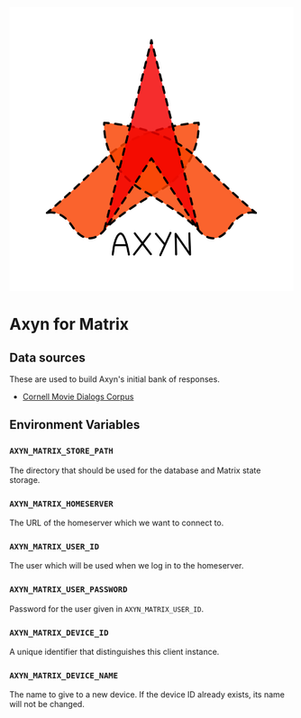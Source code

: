 <p align="center">
  <img
    src="images/axyn.png"
    alt="Axyn logo"
  />
</p>

# Axyn for Matrix

## Data sources

These are used to build Axyn's initial bank of responses.

- [Cornell Movie Dialogs Corpus](https://www.cs.cornell.edu/~cristian/Cornell_Movie-Dialogs_Corpus.html)

## Environment Variables

### `AXYN_MATRIX_STORE_PATH`

The directory that should be used for the database and Matrix state storage.

### `AXYN_MATRIX_HOMESERVER`

The URL of the homeserver which we want to connect to.

### `AXYN_MATRIX_USER_ID`

The user which will be used when we log in to the homeserver.

### `AXYN_MATRIX_USER_PASSWORD`

Password for the user given in `AXYN_MATRIX_USER_ID`.

### `AXYN_MATRIX_DEVICE_ID`

A unique identifier that distinguishes this client instance.

### `AXYN_MATRIX_DEVICE_NAME`

The name to give to a new device. If the device ID already exists, its name
will not be changed.
